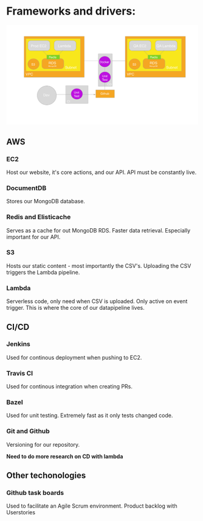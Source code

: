 #  Frameworks and drivers:

![alt text](https://github.com/caseycorvino/sorter-demo/blob/master/sorter-architecture/p3.png "Logo Title Text 1")

## AWS
### EC2
Host our website, it's core actions, and our API. API must be constantly live. 

### DocumentDB
Stores our MongoDB database. 

### Redis and Elisticache
Serves as a cache for out MongoDB RDS. Faster data retrieval. Especially important for our API.

### S3
Hosts our static content - most importantly the CSV's. Uploading the CSV triggers the Lambda pipeline. 

### Lambda
Serverless code, only need when CSV is uploaded. Only active on event trigger. This is where the core of our datapipeline lives. 


## CI/CD

### Jenkins
Used for continous deployment when pushing to EC2.

### Travis CI
Used for continous integration when creating PRs.

### Bazel
Used for unit testing. Extremely fast as it only tests changed code.

### Git and Github
Versioning for our repository.

**Need to do more research on CD with lambda**

## Other techonologies
### Github task boards 
Used to facilitate an Agile Scrum environment. Product backlog with Userstories
